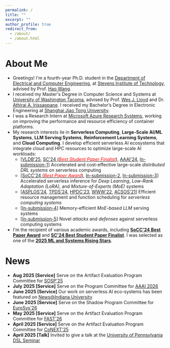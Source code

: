 ```yaml
---
permalink: /
title: ""
excerpt: ""
author_profile: true
redirect_from: 
  - /about/
  - /about.html
---
```


# About Me

* Greetings! I'm a fourth-year Ph.D. student in the [Department of Electrical and Computer Engineering](https://www.stevens.edu/school-engineering-science/departments/electrical-computer-engineering), at [Stevens Institute of Technology](https://www.stevens.edu/), advised by Prof. [Hao Wang](https://intellisys.haow.us/haowang/).
* I received my Master's Degree in Computer Science and Systems at [University of Washington Tacoma](https://www.tacoma.uw.edu/), advised by Prof. [Wes J. Lloyd](http://faculty.washington.edu/wlloyd/index.html) and Dr. [Athirai A. Irissappane](https://sites.google.com/view/athirai/). I received my Bachelor’s Degree in Electronic Engineering at [Shanghai Jiao Tong University](http://en.sjtu.edu.cn/).
* I was a Research Intern at [Microsoft Azure Research Systems](https://www.microsoft.com/en-us/research/group/azure-research-systems/), working on improving the performance and resource efficiency of container platforms.
* My research interests lie in **Serverless Computing**, **Large-Scale AI/ML Systems**, **LLM Serving Systems**, **Reinforcement Learning Systems**, and **Cloud Computing**. I develop efficient serverless AI ecosystems that integrate cloud and HPC resources to optimize large-scale AI workloads:
  * \[[VLDB'25](https://dl.acm.org/doi/abs/10.14778/3696435.3696441), [SC'24 (<span style="color:red">*Best Student Paper Finalist*</span>)](https://dl.acm.org/doi/10.1109/SC41406.2024.00045), [AAAI'24](https://ojs.aaai.org/index.php/AAAI/article/view/29592), [In-submission-1](https://hanfeiyu.github.io/)\] Accelerated and cost-effective large-scale *distributed DRL systems* on serverless computing  
  * \[[SoCC'24 (<span style="color:red">*Best Paper Award*</span>)](https://dl.acm.org/doi/10.1145/3698038.3698509), [In-submission-2](https://hanfeiyu.github.io/), [In-submission-3](https://hanfeiyu.github.io/)\] Accelerated serverless inference for *Deep Learning*, *Low-Rank Adaptation (LoRA)*, and *Mixture-of-Experts (MoE)* systems   
  * \[[ASPLOS'24](https://doi.org/10.1145/3617232.3624871), [TPDS'24](https://ieeexplore.ieee.org/document/10682062), [HPDC'23](https://dl.acm.org/doi/10.1145/3588195.3592996), [WWW'22](https://doi.org/10.1145/3485447.3511979), [ACSOS'21](https://ieeexplore.ieee.org/document/9659513)\] Efficient resource management and function scheduling for *serverless computing systems*
  * \[[In-submission-4](https://hanfeiyu.github.io/)\] Memory-efficient *MoE-based LLM* serving systems   
  * \[[In-submission-5](https://hanfeiyu.github.io/)\] Novel *attacks* and *defenses* against serverless computing systems  
* I'm the recipient of various academic awards, including [**SoCC'24 Best Paper Award**](https://hanfeiyu.github.io/files/socc24-best-paper.pdf) and [**SC'24 Best Student Paper Finalist**](https://sc24.conference-program.com/presentation/?id=pap594&sess=sess392). I was selected as one of the [**2025 ML and Systems Rising Stars**](https://mlcommons.org/2025/06/2025-mlc-rising-stars/).


# News

* **Aug 2025 \[Service\]** Serve on the Artifact Evaluation Program Committee for [SOSP'25](https://sigops.org/s/conferences/sosp/2025/)  
* **July 2025 \[Service\]** Serve on the Program Committee for [AAAI 2026](https://aaai.org/conference/aaai/aaai-26/)  
* **June 2025 \[Service\]** Our work on serverless AI eco-systems has been featured on [News@Indiana University](https://news.iu.edu/it/live/news/45943-jetstream2-user-advances-serverless-computing)  
* **June 2025 \[Service\]** Serve on the Shadow Program Committee for [EuroSys'26](https://2026.eurosys.org/)  
* **May 2025 \[Service\]** Serve on the Artifact Evaluation Program Committee for [FAST'26](https://www.usenix.org/conference/fast26)  
* **April 2025 \[Service\]** Serve on the Artifact Evaluation Program Committee for [CoNEXT'25](https://conferences.sigcomm.org/co-next/2025/)  
* **April 2025 \[Talk\]** Invited to give a talk at the [University of Pennsylvania DSL Seminar](https://dsl.cis.upenn.edu/seminar/)  

<!-- 
* **March 2025 \[Service\]** Serve on the Artifact Evaluation Program Committee for [MobiSys'25](https://sigmobile.org/mobisys/2025/)  
* **March 2025 \[Service\]** Serve on the Program Committee for [HiPC 2025](https://www.hipc.org/)  
* **March 2025 \[Award\]** Selected by [MLCommons](https://mlcommons.org/) as one of the [2025 ML and Systems Rising Stars](https://mlcommons.org/2025/06/2025-mlc-rising-stars/)!  
* **Feb 2025 \[Intern\]** I will be working as a research intern at [Microsoft Systems Innovation Research Group](https://www.microsoft.com/en-us/research/group/systems-innovation/) for the upcoming summer!  
* **Nov 2024 \[Service\]** Serve on the Artifact Evaluation Program Committee for [FAST'25](https://www.usenix.org/conference/fast25)  
* **Sep 2024 \[Paper\]** [*Pre-Warming is Not Enough: Accelerating Serverless Inference With Opportunistic Pre-Loading*](https://dl.acm.org/doi/10.1145/3698038.3698509) accepted by [SoCC 2024](https://acmsocc.org/2024/) and got the <span style="color:red">**Best Paper Award**</span>!  
* **Sep 2024 \[Service\]** Serve as a Reviewer for [ICLR 2025](https://iclr.cc/Conferences/2025)  
* **Aug 2024 \[Paper\]** [*Nitro: Boosting Distributed Reinforcement Learning with Serverless Computing*](https://dl.acm.org/doi/abs/10.14778/3696435.3696441) accepted by [VLDB 2025](https://vldb.org/2025/)  
* **Aug 2024 \[Paper\]** [*Freyr+: Harvesting Idle Resources in Serverless Computing via Deep Reinforcement Learning*](https://ieeexplore.ieee.org/document/10682062) accepted by [TPDS 2024](https://www.computer.org/csdl/journal/td)  
* **July 2024 \[Service\]** Serve on the Technical Program Committee for [ICPADS 2024](https://attend.ieee.org/icpads/)  
* **June 2024 \[Paper\]** [*Stellaris: Staleness-Aware Distributed Reinforcement Learning with Serverless Computing*](https://dl.acm.org/doi/10.1109/SC41406.2024.00045) accepted by [SC 2024](https://sc24.supercomputing.org/) and got into the <span style="color:red">**Best Student Paper Finalist**</span>!  
* **Feb 2024 \[Service\]** Serve on the Artifact Evaluation Program Committee for [WWW 2024](https://www2024.thewebconf.org/)  
* **Feb 2024 \[Intern\]** I will be working as a research intern at [Microsoft Azure Research](https://www.microsoft.com/en-us/research/group/azure-research-systems/) for the upcoming summer!  
* **Dec 2023 \[Award\]** Received $750 student scholarship from [AAAI 2024](https://aaai.org/aaai-conference/)  
* **Dec 2023 \[Paper\]** [*Cheaper and Faster: Distributed Deep Reinforcement Learning with Serverless Computing*](https://ojs.aaai.org/index.php/AAAI/article/view/29592) accepted by [AAAI 2024](https://aaai.org/aaai-conference/)  
* **Sep 2023 \[Talk\]** Invited to give a talk on "resource harvesting in serverless computing" at [HPCS Lab](https://hpcs.charlotte.edu/), UNC Charlotte  
* **Sep 2023 \[Paper\]** [*RainbowCake: Mitigating Cold-starts in Serverless with Layer-wise Container Caching and Sharing*](https://doi.org/10.1145/3617232.3624871) accepted by [ASPLOS 2024](https://www.asplos-conference.org/asplos2024/)  
* **June 2023 \[Service\]** Serve as a Reviewer for [ECAI 2023](https://ecai2023.eu/)  
* **June 2023 \[Service\]** Serve as a Reviewer for [GLOBECOM 2023](https://globecom2023.ieee-globecom.org/)  
* **April 2023 \[Paper\]** [*Libra: Harvesting Idle Resources Safely and Timely in Serverless Clusters*](https://dl.acm.org/doi/10.1145/3588195.3592996) accepted by [HPDC 2023](https://www.hpdc.org/2023/)  
* **Jan 2022 \[Paper\]** [*Accelerating Serverless Computing by Harvesting Idle Resources*](https://doi.org/10.1145/3485447.3511979) accepted by [WWW 2022](https://www2022.thewebconf.org/)  
-->
